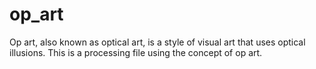 # op_art
Op art, also known as optical art, is a style of visual art that uses optical illusions. This is a processing file using the concept of op art.
